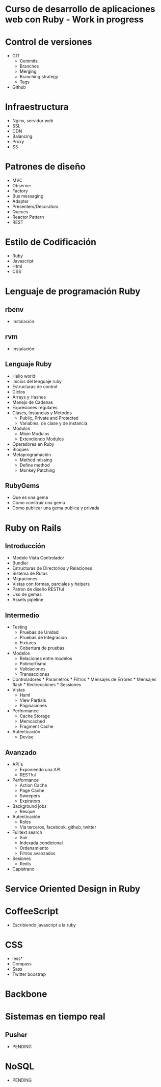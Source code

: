 Curso de desarrollo de aplicaciones web con Ruby - Work in progress
==========================

# Control de versiones
  * GIT
    * Commits
	* Branches
	* Merging
	* Branching strategy
	* Tags
  * Github

# Infraestructura
  * Nginx, servidor web
  * SSL
  * CDN
  * Balancing
  * Proxy
  * S3

# Patrones de diseño
  * MVC
  * Observer
  * Factory
  * Bus messaging
  * Adapter
  * Presenters/Decorators
  * Queues
  * Reactor Pattern
  * REST

# Estilo de Codificación
  * Ruby
  * Javascript
  * Html
  * CSS


# Lenguaje de programación Ruby
## rbenv
  * Instalación
## rvm
  * Instalación
## Lenguaje Ruby
  * Hello world
  * Inicios del lenguaje ruby
  * Estructuras de control
  * Ciclos
  * Arrays y Hashes
  * Manejo de Cadenas
  * Expresiones regulares
  * Clases, Instancias y Metodos
    * Public, Private and Protected
	* Variables, de clase y de instancia
  * Modulos
    * Mixin Modulos
	* Extendiendo Modulos
  * Operadores en Ruby
  * Bloques
  * Metaprogramación
    * Method missing
	* Define method
	* Monkey Patching
  
  
## RubyGems
  * Que es una gema
  * Como construir una gema
  * Como publicar una gema publica y privada

# Ruby on Rails
## Introducción
  * Modelo Vista Controlador
  * Bundler
  * Estructuras de Directorios y Relaciones
  * Sistema de Rutas
  * Migraciones
  * Vistas con formas, parciales y helpers
  * Patron de diseño RESTful
  * Uso de gemas
  * Assets pipeline
## Intermedio 
  * Testing
    * Pruebas de Unidad
	* Pruebas de Integracion
	* Fixtures
	* Cobertura de pruebas
  * Modelos
    * Relaciones entre modelos
    * Polimorfismo
    * Validaciones
    * Transacciones 
  *  Controladores 
    * Parametros
	* Filtros
	* Mensajes de Errores
	* Mensajes flash
	* Redirecciones
	* Sessiones
  * Vistas
    * Haml
	* View Partials
	* Paginaciones
  * Performance
    * Cache Storage
    * Memcached
	* Fragment Cache
  * Autenticación
    * Devise
## Avanzado
  * API's
    * Exponiendo una API
	* RESTful
  * Performance
	* Action Cache
	* Page Cache
	* Sweepers
	* Expirators
  * Background jobs
    * Resque
  * Autenticación
    * Roles
	* Via terceros, facebook, github, twitter
  * Fulltext search
    * Solr
	* Indexada condicional
	* Ordenamiento
	* Filtros avanzados
  * Sesiones
	* Redis
  * Capistrano
  

# Service Oriented Design in Ruby

# CoffeeScript
  * Escribiendo javascript a la ruby

 
# CSS
  * less*
  * Compass
  * Sass
  * Twitter boostrap

# Backbone

# Sistemas en tiempo real
## Pusher
  * PENDING
 
# NoSQL
* PENDING
  
